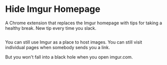 # Hide Imgur Homepage

A Chrome extension that replaces the Imgur homepage with tips for taking a healthy break. New tip every time you slack.

![]()

You can still use Imgur as a place to host images. You can still visit individual pages when somebody sends you a link.

But you won't fall into a black hole when you open imgur.com.
